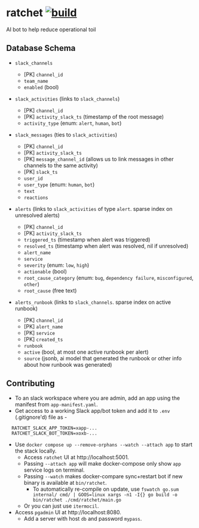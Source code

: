 # ratchet [![build](https://github.com/rajatgoel/ratchet/actions/workflows/build.yml/badge.svg?branch=main)](https://github.com/rajatgoel/ratchet/actions/workflows/build.yml)
AI bot to help reduce operational toil

## Database Schema
* `slack_channels`
  * [PK] `channel_id`
  * `team_name`
  * `enabled` (bool)

* `slack_activities` (links to `slack_channels`)
  * [PK] `channel_id`
  * [PK] `activity_slack_ts` (timestamp of the root message)
  * `activity_type` (enum: `alert`, `human`, `bot`)

* `slack_messages` (ties to `slack_activities`)
  * [PK] `channel_id`
  * [PK] `activity_slack_ts`
  * [PK] `message_channel_id` (allows us to link messages in other channels to the same activity)
  * [PK] `slack_ts`
  * `user_id`
  * `user_type` (enum: `human`, `bot`)
  * `text`
  * `reactions`

* `alerts` (links to `slack_activities` of type `alert`. sparse index on unresolved alerts)
  * [PK] `channel_id`
  * [PK] `activity_slack_ts`
  * `triggered_ts` (timestamp when alert was triggered)
  * `resolved_ts` (timestamp when alert was resolved, nil if unresolved)
  * `alert_name`
  * `service`
  * `severity` (enum: `low`, `high`)
  * `actionable` (bool)
  * `root_cause_category` (enum: `bug`, `dependency failure`, `misconfigured`, `other`)
  * `root_cause` (free text)

* `alerts_runbook` (links to `slack_channels`. sparse index on active runbook)
  * [PK] `channel_id`
  * [PK] `alert_name`
  * [PK] `service`
  * [PK] `created_ts`
  * `runbook`
  * `active` (bool, at most one active runbook per alert)
  * `source` (jsonb, ai model that generated the runbook or other info about how runbook was generated)

## Contributing

* To an slack workspace where you are admin, add an app using the manifest from `app-manifest.yaml`.
* Get access to a working Slack app/bot token and add it to `.env` (.gitignore'd) file as -
```
  RATCHET_SLACK_APP_TOKEN=xapp-...
  RATCHET_SLACK_BOT_TOKEN=xoxb-...
```
* Use `docker compose up --remove-orphans --watch --attach app` to start the stack locally.
  * Access `ratchet` UI at http://localhost:5001.
  * Passing `--attach app` will make docker-compose only show `app` service logs on terminal.
  * Passing `--watch` makes docker-compare sync+restart bot if new binary is available at `bin/ratchet`.
    * To automatically re-compile on update, use `fswatch go.sum internal/ cmd/ | GOOS=linux xargs -n1 -I{} go build -o bin/ratchet ./cmd/ratchet/main.go`
  * Or you can just use `itermocil`.
* Access `pgadmin` UI at http://localhost:8080.
  * Add a server with host `db` and password `mypass`.

